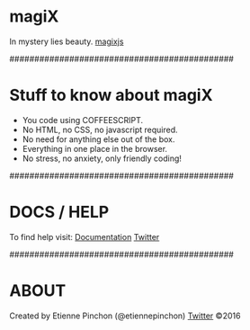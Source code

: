 # magiX
In mystery lies beauty. 
[magixjs](https://magixjs.com)

#############################################
# Stuff to know about magiX

* You code using COFFEESCRIPT.
* No HTML, no CSS, no javascript required.
* No need for anything else out of the box.
* Everything in one place in the browser.
* No stress, no anxiety, only friendly coding!

#############################################
# DOCS / HELP

To find help visit:
[Documentation](https://magixjs.com/learn)
[Twitter](https://twitter.com/etiennepinchon)

#############################################
# ABOUT
Created by Etienne Pinchon (@etiennepinchon)
[Twitter](https://twitter.com/etiennepinchon)
©2016